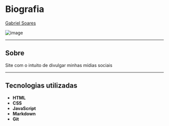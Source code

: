 # Biografia

[Gabriel Soares](https://www.linkedin.com/in/gabriel-soares-3098782b0/)

![image](https://github.com/user-attachments/assets/8f6056de-a736-48e6-8b0a-552f9186931d)

---

<!--
## Minhas Redes Sociais
- **LinkedIn**:
- **GitHub**: 
- **Twitter**: 
- **Instagram**:
- **Facebook**:

---

## Contato Direto
- **Email**: 
- **WhatsApp**: 

---
-->

## Sobre
Site com o intuito de divulgar minhas mídias sociais

---

## Tecnologias utilizadas
- **HTML**
- **CSS**
- **JavaScript**
- **Markdown**
- **Git**
